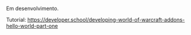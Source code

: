 Em desenvolvimento.

Tutorial: https://developer.school/developing-world-of-warcraft-addons-hello-world-part-one

